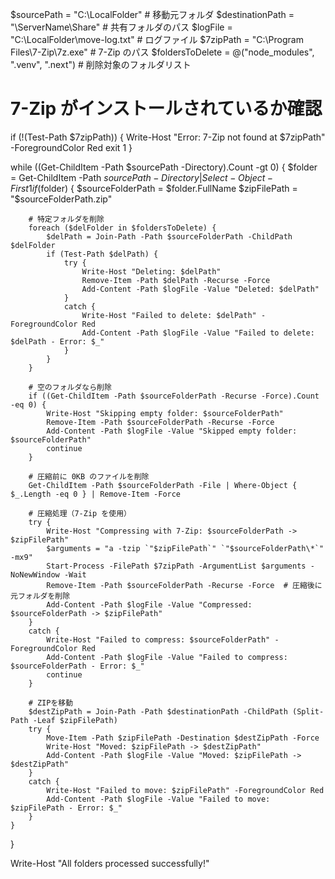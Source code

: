 $sourcePath = "C:\LocalFolder"  # 移動元フォルダ
$destinationPath = "\\ServerName\Share\"  # 共有フォルダのパス
$logFile = "C:\LocalFolder\move-log.txt"  # ログファイル
$7zipPath = "C:\Program Files\7-Zip\7z.exe"  # 7-Zip のパス
$foldersToDelete = @("node_modules", ".venv", ".next")  # 削除対象のフォルダリスト

# 7-Zip がインストールされているか確認
if (!(Test-Path $7zipPath)) {
    Write-Host "Error: 7-Zip not found at $7zipPath" -ForegroundColor Red
    exit 1
}

while ((Get-ChildItem -Path $sourcePath -Directory).Count -gt 0) {
    $folder = Get-ChildItem -Path $sourcePath -Directory | Select-Object -First 1
    if ($folder) {
        $sourceFolderPath = $folder.FullName
        $zipFilePath = "$sourceFolderPath.zip"

        # 特定フォルダを削除
        foreach ($delFolder in $foldersToDelete) {
            $delPath = Join-Path -Path $sourceFolderPath -ChildPath $delFolder
            if (Test-Path $delPath) {
                try {
                    Write-Host "Deleting: $delPath"
                    Remove-Item -Path $delPath -Recurse -Force
                    Add-Content -Path $logFile -Value "Deleted: $delPath"
                }
                catch {
                    Write-Host "Failed to delete: $delPath" -ForegroundColor Red
                    Add-Content -Path $logFile -Value "Failed to delete: $delPath - Error: $_"
                }
            }
        }

        # 空のフォルダなら削除
        if ((Get-ChildItem -Path $sourceFolderPath -Recurse -Force).Count -eq 0) {
            Write-Host "Skipping empty folder: $sourceFolderPath"
            Remove-Item -Path $sourceFolderPath -Recurse -Force
            Add-Content -Path $logFile -Value "Skipped empty folder: $sourceFolderPath"
            continue
        }

        # 圧縮前に 0KB のファイルを削除
        Get-ChildItem -Path $sourceFolderPath -File | Where-Object { $_.Length -eq 0 } | Remove-Item -Force

        # 圧縮処理（7-Zip を使用）
        try {
            Write-Host "Compressing with 7-Zip: $sourceFolderPath -> $zipFilePath"
            $arguments = "a -tzip `"$zipFilePath`" `"$sourceFolderPath\*`" -mx9"
            Start-Process -FilePath $7zipPath -ArgumentList $arguments -NoNewWindow -Wait
            Remove-Item -Path $sourceFolderPath -Recurse -Force  # 圧縮後に元フォルダを削除
            Add-Content -Path $logFile -Value "Compressed: $sourceFolderPath -> $zipFilePath"
        }
        catch {
            Write-Host "Failed to compress: $sourceFolderPath" -ForegroundColor Red
            Add-Content -Path $logFile -Value "Failed to compress: $sourceFolderPath - Error: $_"
            continue
        }

        # ZIPを移動
        $destZipPath = Join-Path -Path $destinationPath -ChildPath (Split-Path -Leaf $zipFilePath)
        try {
            Move-Item -Path $zipFilePath -Destination $destZipPath -Force
            Write-Host "Moved: $zipFilePath -> $destZipPath"
            Add-Content -Path $logFile -Value "Moved: $zipFilePath -> $destZipPath"
        }
        catch {
            Write-Host "Failed to move: $zipFilePath" -ForegroundColor Red
            Add-Content -Path $logFile -Value "Failed to move: $zipFilePath - Error: $_"
        }
    }
}

Write-Host "All folders processed successfully!"